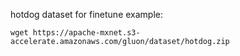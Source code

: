 hotdog dataset for finetune example:

```
wget https://apache-mxnet.s3-accelerate.amazonaws.com/gluon/dataset/hotdog.zip
```

